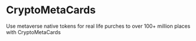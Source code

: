 # CryptoMetaCards
Use metaverse native tokens for real life purches to over 100+ million places with CryptoMetaCards
